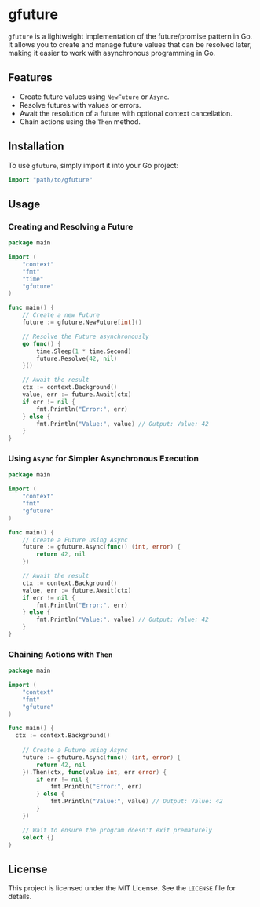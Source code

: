 # gfuture

`gfuture` is a lightweight implementation of the future/promise pattern in Go. It allows you to create and manage future values that can be resolved later, making it easier to work with asynchronous programming in Go.

## Features

- Create future values using `NewFuture` or `Async`.
- Resolve futures with values or errors.
- Await the resolution of a future with optional context cancellation.
- Chain actions using the `Then` method.

## Installation

To use `gfuture`, simply import it into your Go project:

```go
import "path/to/gfuture"
```

## Usage

### Creating and Resolving a Future

```go
package main

import (
	"context"
	"fmt"
	"time"
	"gfuture"
)

func main() {
	// Create a new Future
	future := gfuture.NewFuture[int]()

	// Resolve the Future asynchronously
	go func() {
		time.Sleep(1 * time.Second)
		future.Resolve(42, nil)
	}()

	// Await the result
	ctx := context.Background()
	value, err := future.Await(ctx)
	if err != nil {
		fmt.Println("Error:", err)
	} else {
		fmt.Println("Value:", value) // Output: Value: 42
	}
}
```

### Using `Async` for Simpler Asynchronous Execution

```go
package main

import (
	"context"
	"fmt"
	"gfuture"
)

func main() {
	// Create a Future using Async
	future := gfuture.Async(func() (int, error) {
		return 42, nil
	})

	// Await the result
	ctx := context.Background()
	value, err := future.Await(ctx)
	if err != nil {
		fmt.Println("Error:", err)
	} else {
		fmt.Println("Value:", value) // Output: Value: 42
	}
}
```

### Chaining Actions with `Then`

```go
package main

import (
	"context"
	"fmt"
	"gfuture"
)

func main() {
  ctx := context.Background()
  
	// Create a Future using Async
	future := gfuture.Async(func() (int, error) {
		return 42, nil
	}).Then(ctx, func(value int, err error) {
		if err != nil {
			fmt.Println("Error:", err)
		} else {
			fmt.Println("Value:", value) // Output: Value: 42
		}
	})

	// Wait to ensure the program doesn't exit prematurely
	select {}
}
```

## License

This project is licensed under the MIT License. See the `LICENSE` file for details.
